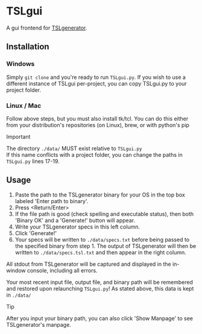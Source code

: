 # TSLgui

A gui frontend for [TSLgenerator](https://github.com/alexorso/tslgenerator/).

## Installation

### Windows

Simply `git clone` and you're ready to run `TSLgui.py`. If you wish to use a
different instance of TSLgui per-project, you can copy TSLgui.py to your
project folder.

### Linux / Mac

Follow above steps, but you must also install tk/tcl. You can do this
either from your distribution's repositories (on Linux), brew, or with python's pip

> [!IMPORTANT]
> The directory `./data/` MUST exist relative to `TSLgui.py`  
> If this name conflicts with a project folder, you can change the paths in
> `TSLgui.py` lines 17-19.

## Usage

1. Paste the path to the TSLgenerator binary for your OS in the top box labeled
   'Enter path to binary'.
2. Press <Return/Enter>
3. If the file path is good (check spelling and executable status),
   then both 'Binary OK' and a 'Generate!' button will appear.
4. Write your TSLgenerator specs in this left column.
5. Click 'Generate!'
6. Your specs will be written to `./data/specs.txt` before being passed to the
   specified binary from step 1. The output of TSLgenerator will then be written
   to `./data/specs.tsl.txt` and then appear in the right column.

All stdout from TSLgenerator will be captured and displayed in
the in-window console, including all errors.

Your most recent input file, output file, and binary path will be
remembered and restored upon relaunching `TSLgui.py`! As stated above, this
data is kept in `./data/`

> [!TIP]
> After you input your binary path, you can also click 'Show Manpage' to
> see TSLgenerator's manpage.
